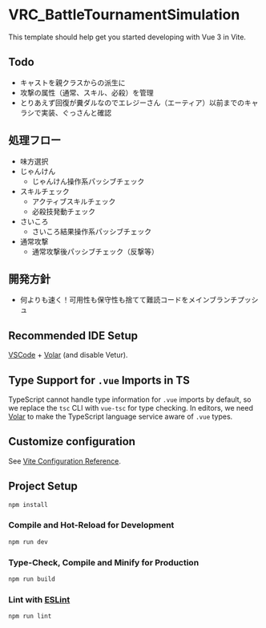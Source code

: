 # VRC_BattleTournamentSimulation

This template should help get you started developing with Vue 3 in Vite.

## Todo

- キャストを親クラスからの派生に
- 攻撃の属性（通常、スキル、必殺）を管理
- とりあえず回復が糞ダルなのでエレジーさん（エーティア）以前までのキャラシで実装、ぐっさんと確認

## 処理フロー

- 味方選択
- じゃんけん
  - じゃんけん操作系パッシブチェック
- スキルチェック
  - アクティブスキルチェック
  - 必殺技発動チェック
- さいころ
  - さいころ結果操作系パッシブチェック
- 通常攻撃
  - 通常攻撃後パッシブチェック（反撃等）

## 開発方針

- 何よりも速く！可用性も保守性も捨てて難読コードをメインブランチプッシュ

## Recommended IDE Setup

[VSCode](https://code.visualstudio.com/) + [Volar](https://marketplace.visualstudio.com/items?itemName=Vue.volar) (and disable Vetur).

## Type Support for `.vue` Imports in TS

TypeScript cannot handle type information for `.vue` imports by default, so we replace the `tsc` CLI with `vue-tsc` for type checking. In editors, we need [Volar](https://marketplace.visualstudio.com/items?itemName=Vue.volar) to make the TypeScript language service aware of `.vue` types.

## Customize configuration

See [Vite Configuration Reference](https://vite.dev/config/).

## Project Setup

```sh
npm install
```

### Compile and Hot-Reload for Development

```sh
npm run dev
```

### Type-Check, Compile and Minify for Production

```sh
npm run build
```

### Lint with [ESLint](https://eslint.org/)

```sh
npm run lint
```
